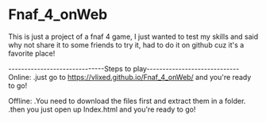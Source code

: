 # Fnaf_4_onWeb

This is just a project of a fnaf 4 game, I just wanted to test my skills and said why not share it to some friends to try it,
had to do it on github cuz it's a favorite place!

------------------------------Steps to play-----------------------------
Online:
.just go to https://vlixed.github.io/Fnaf_4_onWeb/ 
and you're ready to go!

Offline:
.You need to download the files first and extract them in a folder.
.then you just open up Index.html and you're ready to go!
